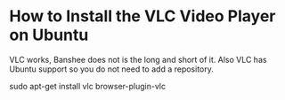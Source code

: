

# How to Install the VLC Video Player on Ubuntu

VLC works, Banshee does not is the long and short of it. Also VLC has Ubuntu support so you do not need to add a repository.

sudo apt-get install vlc browser-plugin-vlc
